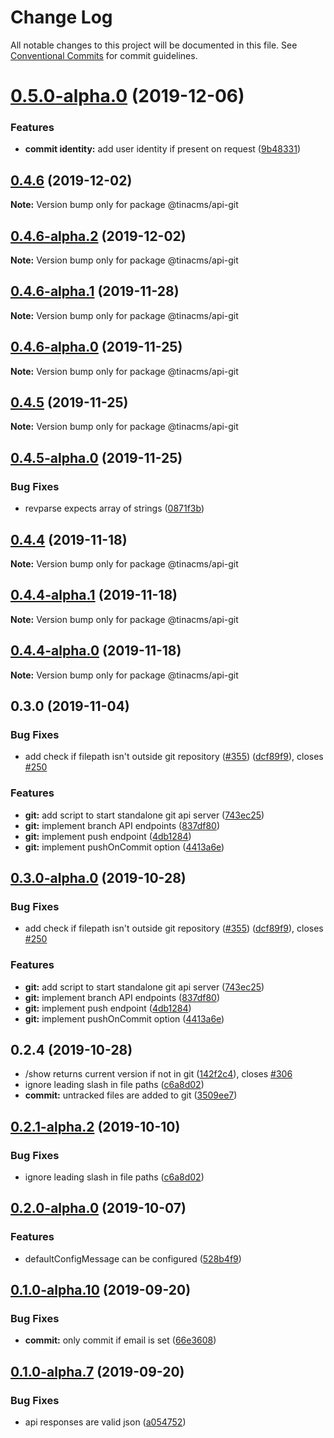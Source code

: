 # Change Log

All notable changes to this project will be documented in this file.
See [Conventional Commits](https://conventionalcommits.org) for commit guidelines.

# [0.5.0-alpha.0](https://github.com/tinacms/tinacms/compare/@tinacms/api-git@0.4.6...@tinacms/api-git@0.5.0-alpha.0) (2019-12-06)


### Features

* **commit identity:** add user identity if present on request ([9b48331](https://github.com/tinacms/tinacms/commit/9b48331))





## [0.4.6](https://github.com/tinacms/tinacms/compare/@tinacms/api-git@0.4.6-alpha.2...@tinacms/api-git@0.4.6) (2019-12-02)

**Note:** Version bump only for package @tinacms/api-git





## [0.4.6-alpha.2](https://github.com/tinacms/tinacms/compare/@tinacms/api-git@0.4.6-alpha.1...@tinacms/api-git@0.4.6-alpha.2) (2019-12-02)

**Note:** Version bump only for package @tinacms/api-git





## [0.4.6-alpha.1](https://github.com/tinacms/tinacms/compare/@tinacms/api-git@0.4.6-alpha.0...@tinacms/api-git@0.4.6-alpha.1) (2019-11-28)

**Note:** Version bump only for package @tinacms/api-git





## [0.4.6-alpha.0](https://github.com/tinacms/tinacms/compare/@tinacms/api-git@0.4.5...@tinacms/api-git@0.4.6-alpha.0) (2019-11-25)

**Note:** Version bump only for package @tinacms/api-git





## [0.4.5](https://github.com/tinacms/tinacms/compare/@tinacms/api-git@0.4.5-alpha.0...@tinacms/api-git@0.4.5) (2019-11-25)

**Note:** Version bump only for package @tinacms/api-git





## [0.4.5-alpha.0](https://github.com/tinacms/tinacms/compare/@tinacms/api-git@0.4.4...@tinacms/api-git@0.4.5-alpha.0) (2019-11-25)


### Bug Fixes

* revparse expects array of strings ([0871f3b](https://github.com/tinacms/tinacms/commit/0871f3b))





## [0.4.4](https://github.com/tinacms/tinacms/compare/@tinacms/api-git@0.4.4-alpha.1...@tinacms/api-git@0.4.4) (2019-11-18)

**Note:** Version bump only for package @tinacms/api-git





## [0.4.4-alpha.1](https://github.com/tinacms/tinacms/compare/@tinacms/api-git@0.4.3...@tinacms/api-git@0.4.4-alpha.1) (2019-11-18)

**Note:** Version bump only for package @tinacms/api-git





## [0.4.4-alpha.0](https://github.com/tinacms/tinacms/compare/@tinacms/api-git@0.4.3...@tinacms/api-git@0.4.4-alpha.0) (2019-11-18)

**Note:** Version bump only for package @tinacms/api-git





## 0.3.0 (2019-11-04)

### Bug Fixes

- add check if filepath isn't outside git repository ([#355](https://github.com/tinacms/tinacms/issues/355)) ([dcf89f9](https://github.com/tinacms/tinacms/commit/dcf89f9)), closes [#250](https://github.com/tinacms/tinacms/issues/250)

### Features

- **git:** add script to start standalone git api server ([743ec25](https://github.com/tinacms/tinacms/commit/743ec25))
- **git:** implement branch API endpoints ([837df80](https://github.com/tinacms/tinacms/commit/837df80))
- **git:** implement push endpoint ([4db1284](https://github.com/tinacms/tinacms/commit/4db1284))
- **git:** implement pushOnCommit option ([4413a6e](https://github.com/tinacms/tinacms/commit/4413a6e))

## [0.3.0-alpha.0](https://github.com/tinacms/tinacms/compare/@tinacms/api-git@0.2.4-alpha.0...@tinacms/api-git@0.3.0-alpha.0) (2019-10-28)

### Bug Fixes

- add check if filepath isn't outside git repository ([#355](https://github.com/tinacms/tinacms/issues/355)) ([dcf89f9](https://github.com/tinacms/tinacms/commit/dcf89f9)), closes [#250](https://github.com/tinacms/tinacms/issues/250)

### Features

- **git:** add script to start standalone git api server ([743ec25](https://github.com/tinacms/tinacms/commit/743ec25))
- **git:** implement branch API endpoints ([837df80](https://github.com/tinacms/tinacms/commit/837df80))
- **git:** implement push endpoint ([4db1284](https://github.com/tinacms/tinacms/commit/4db1284))
- **git:** implement pushOnCommit option ([4413a6e](https://github.com/tinacms/tinacms/commit/4413a6e))

## 0.2.4 (2019-10-28)

- /show returns current version if not in git ([142f2c4](https://github.com/tinacms/tinacms/commit/142f2c4)), closes [#306](https://github.com/tinacms/tinacms/issues/306)
- ignore leading slash in file paths ([c6a8d02](https://github.com/tinacms/tinacms/commit/c6a8d02))
- **commit:** untracked files are added to git ([3509ee7](https://github.com/tinacms/tinacms/commit/3509ee7))

## [0.2.1-alpha.2](https://github.com/tinacms/tinacms/compare/@tinacms/api-git@0.2.1-alpha.1...@tinacms/api-git@0.2.1-alpha.2) (2019-10-10)

### Bug Fixes

- ignore leading slash in file paths ([c6a8d02](https://github.com/tinacms/tinacms/commit/c6a8d02))

## [0.2.0-alpha.0](https://github.com/tinacms/tinacms/compare/@tinacms/api-git@0.1.0...@tinacms/api-git@0.2.0-alpha.0) (2019-10-07)

### Features

- defaultConfigMessage can be configured ([528b4f9](https://github.com/tinacms/tinacms/commit/528b4f9))

## [0.1.0-alpha.10](https://github.com/tinacms/tinacms/compare/@tinacms/api-git@0.1.0-alpha.7...@tinacms/api-git@0.1.0-alpha.10) (2019-09-20)

### Bug Fixes

- **commit:** only commit if email is set ([66e3608](https://github.com/tinacms/tinacms/commit/66e3608))

## [0.1.0-alpha.7](https://github.com/tinacms/tinacms/compare/@tinacms/api-git@0.1.0-alpha.6...@tinacms/api-git@0.1.0-alpha.7) (2019-09-20)

### Bug Fixes

- api responses are valid json ([a054752](https://github.com/tinacms/tinacms/commit/a054752))
